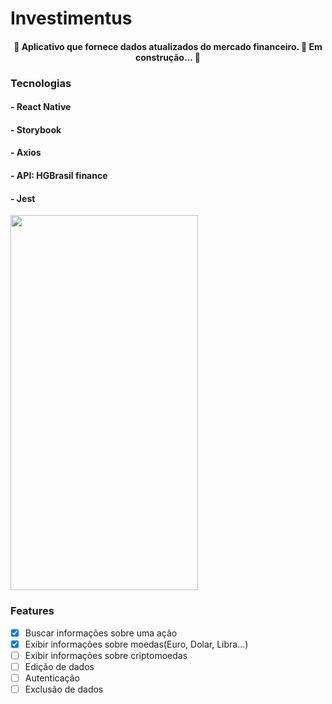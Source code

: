 # Investimentus
<h4 align="center"> 
	🚧  Aplicativo que fornece dados atualizados do mercado financeiro. 🚀 Em construção...  🚧
</h4>


### Tecnologias
<h4> - React Native </h4> 
<h4> - Storybook </h4>
<h4> - Axios </h4> 
<h4> - API: HGBrasil finance </h4>
<h4> - Jest </h4>

<img src="https://github.com/marcelorafael/investimentus/blob/master/Investimentus.gif" width="300" height="600" />

### Features

- [x] Buscar informações sobre uma ação
- [x] Exibir informações sobre moedas(Euro, Dolar, Libra...)
- [ ] Exibir informações sobre criptomoedas
- [ ] Edição de dados
- [ ] Autenticação
- [ ] Exclusão de dados
